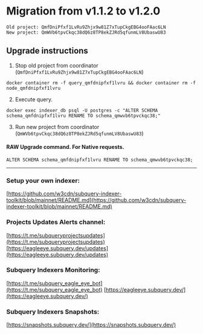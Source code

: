 # Migration from v1.1.2 to v1.2.0
```
Old project: QmfDniPfxf1LvRu9Zhjx9w81Z7xTupCkgEBG4ooFAac6LN
New project: QmWVb6tpvCkqc38dQ6z8TP8ekZJRd5qfunmLV8UbaswU83
```


## Upgrade instructions
 1) Stop old project from coordinator (`QmfDniPfxf1LvRu9Zhjx9w81Z7xTupCkgEBG4ooFAac6LN`)

```
docker container rm -f query_qmfdnipfxf1lvru && docker container rm -f node_qmfdnipfxf1lvru
```

 2) Execute query.

```
docker exec indexer_db psql -U postgres -c "ALTER SCHEMA schema_qmfdnipfxf1lvru RENAME TO schema_qmwvb6tpvckqc38;"

```

 3) Run new project from coordinator (`QmWVb6tpvCkqc38dQ6z8TP8ekZJRd5qfunmLV8UbaswU83`)

#### RAW Upgrade command. For Native requests.
`ALTER SCHEMA schema_qmfdnipfxf1lvru RENAME TO schema_qmwvb6tpvckqc38;`


___
### Setup your own indexer:

[https://github.com/w3cdn/subquery-indexer-toolkit/blob/mainnet/README.md](https://github.com/w3cdn/subquery-indexer-toolkit/blob/mainnet/README.md)

### Projects Updates Alerts channel:

[https://t.me/subqueryprojectsupdates](https://t.me/subqueryprojectsupdates) [https://eagleeye.subquery.dev/updates](https://eagleeye.subquery.dev/updates)

### Subquery Indexers Monitoring:

[https://t.me/subquery_eagle_eye_bot](https://t.me/subquery_eagle_eye_bot) [https://eagleeye.subquery.dev/](https://eagleeye.subquery.dev/)


### Subquery Indexers Snapshots:

[https://snapshots.subquery.dev/](https://snapshots.subquery.dev/)
